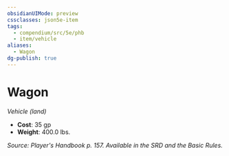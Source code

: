 ```yaml
---
obsidianUIMode: preview
cssclasses: json5e-item
tags:
  - compendium/src/5e/phb
  - item/vehicle
aliases:
  - Wagon
dg-publish: true
---
```

# Wagon
*Vehicle (land)*  

- **Cost**: 35 gp
- **Weight**: 400.0 lbs.

*Source: Player's Handbook p. 157. Available in the SRD and the Basic Rules.*